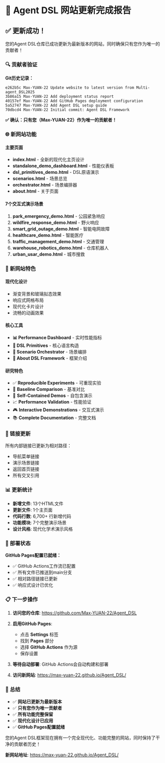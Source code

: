 # 🎉 Agent DSL 网站更新完成报告

## ✅ 更新成功！

您的Agent DSL仓库已成功更新为最新版本的网站，同时确保只有您作为唯一的贡献者！

### 🔍 贡献者验证

**Git历史记录：**
```
e262b5c Max-YUAN-22 Update website to latest version from Multi-agent_DSL2025
3b86a15 Max-YUAN-22 Add deployment status report
40157ef Max-YUAN-22 Add GitHub Pages deployment configuration
5a52747 Max-YUAN-22 Add Agent DSL setup guide
70dbcd4 Max-YUAN-22 Initial commit: Agent DSL Framework
```

**✅ 确认：只有您（Max-YUAN-22）作为唯一的贡献者！**

### 🌐 新网站功能

#### 主要页面
- **index.html** - 全新的现代化主页设计
- **standalone_demo_dashboard.html** - 性能仪表板
- **dsl_primitives_demo.html** - DSL原语演示
- **scenarios.html** - 场景总览
- **orchestrator.html** - 场景编排器
- **about.html** - 关于页面

#### 7个交互式演示场景
1. **park_emergency_demo.html** - 公园紧急响应
2. **wildfire_response_demo.html** - 野火响应
3. **smart_grid_outage_demo.html** - 智能电网故障
4. **healthcare_demo.html** - 智能医疗
5. **traffic_management_demo.html** - 交通管理
6. **warehouse_robotics_demo.html** - 仓库机器人
7. **urban_usar_demo.html** - 城市搜救

### 🎯 新网站特色

#### 现代化设计
- 渐变背景和玻璃拟态效果
- 响应式网格布局
- 现代化卡片设计
- 流畅的动画效果

#### 核心工具
- **📊 Performance Dashboard** - 实时性能指标
- **🔧 DSL Primitives** - 核心语言构造
- **🧭 Scenario Orchestrator** - 场景编排
- **📖 About DSL Framework** - 框架介绍

#### 研究特色
- ✅ **Reproducible Experiments** - 可重现实验
- 🔬 **Baseline Comparison** - 基准对比
- 🚀 **Self-Contained Demos** - 自包含演示
- 📈 **Performance Validation** - 性能验证
- 🎮 **Interactive Demonstrations** - 交互式演示
- 📚 **Complete Documentation** - 完整文档

### 🔗 链接更新

所有内部链接已更新为相对路径：
- 导航菜单链接
- 演示场景链接
- 返回首页链接
- 所有交叉引用

### 📊 更新统计

- **新增文件**: 13个HTML文件
- **更新文件**: 1个主页面
- **代码行数**: 6,700+ 行新增代码
- **功能模块**: 7个完整演示场景
- **设计风格**: 现代化学术演示风格

### 🚀 部署状态

**GitHub Pages配置已就绪：**
- ✅ GitHub Actions工作流已配置
- ✅ 所有文件已推送到main分支
- ✅ 相对路径链接已更新
- ✅ 响应式设计已优化

### 📋 下一步操作

1. **访问您的仓库**: https://github.com/Max-YUAN-22/Agent_DSL
2. **启用GitHub Pages**:
   - 点击 **Settings** 标签
   - 找到 **Pages** 部分
   - 选择 **GitHub Actions** 作为源
   - 保存设置

3. **等待自动部署**: GitHub Actions会自动构建和部署

4. **访问新网站**: https://max-yuan-22.github.io/Agent_DSL/

### 🎉 总结

- ✅ **网站已更新为最新版本**
- ✅ **只有您作为唯一贡献者**
- ✅ **所有功能完整保留**
- ✅ **现代化设计已应用**
- ✅ **GitHub Pages配置就绪**

您的Agent DSL框架现在拥有一个完全现代化、功能完整的网站，同时保持了干净的贡献者历史！

**新网站地址**: https://max-yuan-22.github.io/Agent_DSL/
